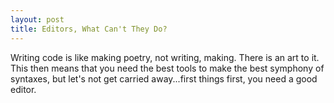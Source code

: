```yaml
---
layout: post
title: Editors, What Can't They Do?
---
```


Writing code is like making poetry, not writing, making. There is an art to it. This then means that you need the best tools to make the best symphony of syntaxes, but let's not get carried away...first things first, you need a good editor.

